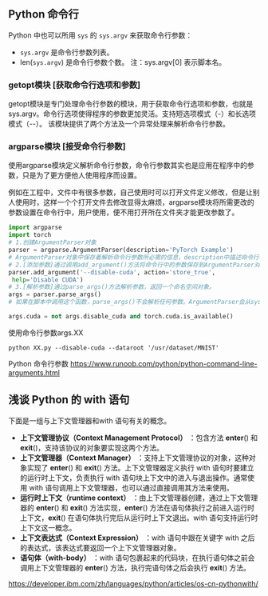 ## Python 命令行
Python 中也可以所用 `sys` 的 `sys.argv` 来获取命令行参数：
+ `sys.argv` 是命令行参数列表。
+ len(`sys.argv`) 是命令行参数个数。
注：sys.argv[0] 表示脚本名。

### getopt模块 [获取命令行选项和参数]
getopt模块是专门处理命令行参数的模块，用于获取命令行选项和参数，也就是sys.argv。命令行选项使得程序的参数更加灵活。支持短选项模式（-）和长选项模式（--）。
该模块提供了两个方法及一个异常处理来解析命令行参数。
### argparse模块 [接受命令行参数]
使用argparse模块定义解析命令行参数，命令行参数其实也是应用在程序中的参数，只是为了更方便他人使用程序而设置。

例如在工程中，文件中有很多参数，自己使用时可以打开文件定义修改，但是让别人使用时，这样一个个打开文件去修改显得太麻烦，argparse模块将所需更改的参数设置在命令行中，用户使用，便不用打开所在文件夹才能更改参数了。

```python
import argparse 
import torch
# 1.创建ArgumentParser对象
parser = argparse.ArgumentParser(description='PyTorch Example')
# ArgumentParser对象中保存着解析命令行参数所必需的信息，description中描述命令行参数的介绍。
# 2.[添加参数]通过调用add_argument()方法将命令行中的参数保存到ArgumentParser对象中。
parser.add_argument('--disable-cuda', action='store_true',
 help='Disable CUDA')
# 3.[解析参数]通过parse_args()方法解析参数，返回一个命名空间对象。
args = parser.parse_args()
# 如果在脚本中调用这个函数，parse_args()不会解析任何参数。ArgumentParser会从sys.argv中自动检测命令行参数。

args.cuda = not args.disable_cuda and torch.cuda.is_available()
```

使用命令行参数args.XX
```
python XX.py --disable-cuda --dataroot '/usr/dataset/MNIST'
```





Python 命令行参数
https://www.runoob.com/python/python-command-line-arguments.html



## 浅谈 Python 的 with 语句

下面是一组与上下文管理器和with 语句有关的概念。

+ **上下文管理协议（Context Management Protocol）** ：包含方法 **enter**() 和 **exit**()，支持该协议的对象要实现这两个方法。
+ **上下文管理器（Context Manager）** ：支持上下文管理协议的对象，这种对象实现了 **enter**() 和 **exit**() 方法。上下文管理器定义执行 with 语句时要建立的运行时上下文，负责执行 with 语句块上下文中的进入与退出操作。通常使用 with 语句调用上下文管理器，也可以通过直接调用其方法来使用。
+ **运行时上下文（runtime context）** ：由上下文管理器创建，通过上下文管理器的 **enter**() 和 **exit**() 方法实现，**enter**() 方法在语句体执行之前进入运行时上下文，**exit**() 在语句体执行完后从运行时上下文退出。with 语句支持运行时上下文这一概念。
+ **上下文表达式（Context Expression）** ：with 语句中跟在关键字 with 之后的表达式，该表达式要返回一个上下文管理器对象。
+ **语句体（with-body）** ：with 语句包裹起来的代码块，在执行语句体之前会调用上下文管理器的 **enter**() 方法，执行完语句体之后会执行 **exit**() 方法。









https://developer.ibm.com/zh/languages/python/articles/os-cn-pythonwith/